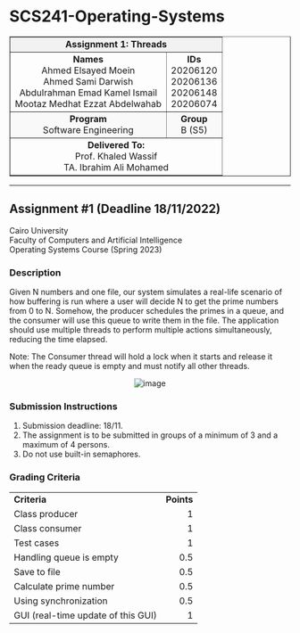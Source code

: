 # SCS241-Operating-Systems

<div align="center">
  <table width="100%" border="1" cellpadding="10" cellspacing="0">
    <tr style="background-color:#f2f2f2;">
      <td align="center" colspan="2"><strong>Assignment 1: Threads</strong></td>
    </tr>
    <tr>
      <td align="center"><strong>Names</strong><br>Ahmed Elsayed Moein<br>Ahmed Sami Darwish<br>Abdulrahman Emad Kamel Ismail<br>Mootaz Medhat Ezzat Abdelwahab</td>
      <td align="center"><strong>IDs</strong><br>20206120<br>20206136<br>20206148<br>20206074</td>
    </tr>
    <tr style="background-color:#f9f9f9;">
      <td align="center"><strong>Program</strong><br>Software Engineering</td>
      <td align="center"><strong>Group</strong><br>B (S5)</td>
    </tr>
    <tr>
      <td align="center" colspan="2"><strong>Delivered To:</strong><br>Prof. Khaled Wassif<br>TA. Ibrahim Ali Mohamed</td>
    </tr>
  </table>
</div>

---

## Assignment #1 (Deadline 18/11/2022)

Cairo University  
Faculty of Computers and Artificial Intelligence  
Operating Systems Course (Spring 2023)

### Description

Given N numbers and one file, our system simulates a real-life scenario of how buffering is run where a user will decide N to get the prime numbers from 0 to N. Somehow, the producer schedules the primes in a queue, and the consumer will use this queue to write them in the file. The application should use multiple threads to perform multiple actions simultaneously, reducing the time elapsed. 

Note: The Consumer thread will hold a lock when it starts and release it when the ready queue is empty and must notify all other threads.

<div align="center">
  <img src="https://github.com/user-attachments/assets/85490796-7f70-4e9a-aec0-2ea06f380d99" alt="image">
</div>

### Submission Instructions

1. Submission deadline: 18/11.
2. The assignment is to be submitted in groups of a minimum of 3 and a maximum of 4 persons.
3. Do not use built-in semaphores.

### Grading Criteria

<div align="center">
  <table width="50%">
    <tr>
      <td align="left"><strong>Criteria</strong></td>
      <td align="right"><strong>Points</strong></td>
    </tr>
    <tr>
      <td align="left">Class producer</td>
      <td align="right">1</td>
    </tr>
    <tr>
      <td align="left">Class consumer</td>
      <td align="right">1</td>
    </tr>
    <tr>
      <td align="left">Test cases</td>
      <td align="right">1</td>
    </tr>
    <tr>
      <td align="left">Handling queue is empty</td>
      <td align="right">0.5</td>
    </tr>
    <tr>
      <td align="left">Save to file</td>
      <td align="right">0.5</td>
    </tr>
    <tr>
      <td align="left">Calculate prime number</td>
      <td align="right">0.5</td>
    </tr>
    <tr>
      <td align="left">Using synchronization</td>
      <td align="right">0.5</td>
    </tr>
    <tr>
      <td align="left">GUI (real-time update of this GUI)</td>
      <td align="right">1</td>
    </tr>
  </table>
</div>
